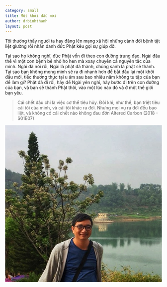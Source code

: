 ```yaml
---
category: small
title: Một khởi đầu mới
author: drbinhthanh
layout: post 
---
```

Tôi thường thấy người ta hay đăng lên mạng xã hội những cảnh đời bệnh tật liệt giường rồi nhân danh đức Phật kêu gọi sự giúp đỡ.

Tại sao họ không nghĩ, đức Phật vốn đi theo con đường trung đạo. Ngài đâu thể vì một con bệnh bé nhỏ ho hen mà xoay chuyển cả nguyên tắc của mình. Ngài đã nói rồi, Ngài là phật đã thành, chúng sanh là phật sẽ thành. Tại sao bạn không mong mình sẽ ra đi nhanh hơn để bắt đầu lại một khởi đầu mới, tiếc thương thực tại u ám sau bao nhiêu năm không tu tập của bạn để làm gì? Phật đã đi rồi, hãy để Ngài yên nghỉ, hãy bước đi trên con đường của bạn, và bạn sẽ thành Phật thôi, vào một lúc nào đó và ở một thế giới bạn yêu.

> Cái chết đâu chỉ là việc cơ thể tiêu hủy.
> Đôi khi, như thế, bạn triệt tiêu cái tôi của mình, và cái tôi khác ra đời.
> Nhưng mọi vụ ra đời đều bạo liệt, và không có cái chết nào không đau đớn
> Altered Carbon (2018 - S01E07)

![me](/assets/img/me.jpeg)
